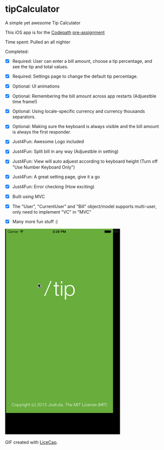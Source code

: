 # tipCalculator
A simple yet awesome Tip Calculator

This iOS app is for the [Codepath](http://courses.codepath.com/snippets/intro_to_ios/thanks_for_applying) [pre-assignment](https://gist.github.com/timothy1ee/7747214) 

Time spent: Pulled an all nighter

Completed:

* [x] Required: User can enter a bill amount, choose a tip percentage, and see the tip and total values.
* [x] Required: Settings page to change the default tip percentage.
* [x] Optional: UI animations
* [x] Optional: Remembering the bill amount across app restarts (Adjuestble time frame!)
* [x] Optional: Using locale-specific currency and currency thousands separators.
* [x] Optional: Making sure the keyboard is always visible and the bill amount is always the first responder.
* [x] Just4Fun: Awesome Logo included
* [x] Just4Fun: Split bill in any way (Adjuestble in setting)
* [x] Just4Fun: View will auto adjuest according to keyboard height (Turn off "Use Number Keyboard Only")
* [x] Just4Fun: A great setting page, give it a go
* [x] Just4Fun: Error checking (How exciting)

* [x] Built using MVC
* [x] The "User", "CurrentUser" and "Bill" object/model supports multi-user, only need to implement "VC" in "MVC" 
* [x] Many more fun stuff :)

![Video Walkthrough](tipCalc1.gif)

GIF created with [LiceCap](http://www.cockos.com/licecap/).
